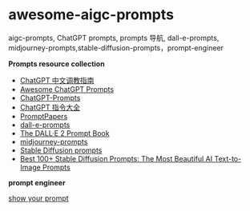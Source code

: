 # awesome-aigc-prompts
aigc-prompts, ChatGPT prompts, prompts 导航, dall-e-prompts, midjourney-prompts,stable-diffusion-prompts，prompt-engineer

**Prompts resource collection**

- [ChatGPT 中文调教指南](https://github.com/PlexPt/awesome-chatgpt-prompts-zh)
- [Awesome ChatGPT Prompts](https://github.com/f/awesome-chatgpt-prompts)
- [ChatGPT-Prompts](https://github.com/PrathamKumar14/ChatGPT-Prompts)
- [ChatGPT 指令大全](https://www.explainthis.io/zh-hant/chatgpt)
- [PromptPapers](https://github.com/thunlp/PromptPapers)
- [dall-e-prompts](https://prompthero.com/dall-e-prompts)
- [The DALL·E 2 Prompt Book](https://dallery.gallery/dall-e-ai-guide-faq)
- [midjourney-prompts](https://prompthero.com/midjourney-prompts)
- [Stable Diffusion prompts](https://stablediffusion.fr/prompts)
- [Best 100+ Stable Diffusion Prompts: The Most Beautiful AI Text-to-Image Prompts](https://mpost.io/best-100-stable-diffusion-prompts-the-most-beautiful-ai-text-to-image-prompts)

**prompt engineer**

[show your prompt](https://github.com/weekend-project-space/awesome-aigc-prompts/issues)
